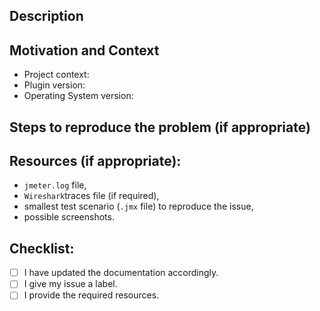 
## Description
<!--- Provide a general summary of your issue in the Title above -->
<!--- Describe your issue in detail here -->

<!--- Do not assign the issue to someone -->
<!--- Do not give the issue a milestone -->
<!--- Give the issue a label as following:
- a `question` you have about how to use the plugin,
- a `bug` you experienced by testing with the plugin,
- an `enhancements` you required to lead your tests with the plugin,
- the `help wanted` to increase your testing skills with the plugin. -->

## Motivation and Context
<!--- Provide issue context: -->
* Project context: 
* Plugin version: 
* Operating System version: 
<!--- Describe the impact of the issue on your activity. -->

## Steps to reproduce the problem (if appropriate)
<!--- Please describe in detail how you experienced your issue. -->

## Resources (if appropriate):
- `jmeter.log` file,
- `Wireshark`traces file (if required),
- smallest test scenario (`.jmx` file) to reproduce the issue,
- possible screenshots.

## Checklist:
<!--- Go over all the following points, and put an `x` in all the boxes that apply. -->
<!--- If you're unsure about any of these, don't hesitate to ask. We're here to help! -->
- [ ] I have updated the documentation accordingly.
- [ ] I give my issue a label.
- [ ] I provide the required resources.

